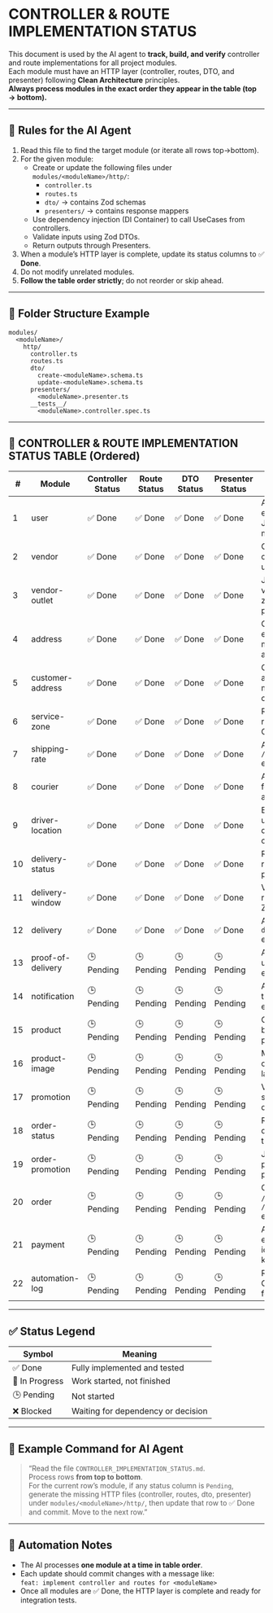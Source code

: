 # CONTROLLER & ROUTE IMPLEMENTATION STATUS

This document is used by the AI agent to **track, build, and verify** controller and route implementations for all project modules.  
Each module must have an HTTP layer (controller, routes, DTO, and presenter) following **Clean Architecture** principles.  
**Always process modules in the exact order they appear in the table (top → bottom).**

---

## 📘 Rules for the AI Agent

1. Read this file to find the target module (or iterate all rows top→bottom).
2. For the given module:
   - Create or update the following files under `modules/<moduleName>/http/`:
     - `controller.ts`
     - `routes.ts`
     - `dto/` → contains Zod schemas
     - `presenters/` → contains response mappers
   - Use dependency injection (DI Container) to call UseCases from controllers.
   - Validate inputs using Zod DTOs.
   - Return outputs through Presenters.
3. When a module’s HTTP layer is complete, update its status columns to ✅ **Done**.
4. Do not modify unrelated modules.
5. **Follow the table order strictly**; do not reorder or skip ahead.

---

## 📁 Folder Structure Example

```
modules/
  <moduleName>/
    http/
      controller.ts
      routes.ts
      dto/
        create-<moduleName>.schema.ts
        update-<moduleName>.schema.ts
      presenters/
        <moduleName>.presenter.ts
      __tests__/
        <moduleName>.controller.spec.ts
```

---

## 🧩 CONTROLLER & ROUTE IMPLEMENTATION STATUS TABLE (Ordered)

| # | Module | Controller Status | Route Status | DTO Status | Presenter Status | Notes / Instructions |
|---|---------|------------------|--------------|------------|------------------|----------------------|
| 1 | user | ✅ Done | ✅ Done | ✅ Done | ✅ Done | Add `/me` endpoint with JWT middleware. |
| 2 | vendor | ✅ Done | ✅ Done | ✅ Done | ✅ Done | Only admin can update/delete. |
| 3 | vendor-outlet | ✅ Done | ✅ Done | ✅ Done | ✅ Done | Join with vendor and zone in presenter. |
| 4 | address | ✅ Done | ✅ Done | ✅ Done | ✅ Done | CRUD endpoints for managing address data. |
| 5 | customer-address | ✅ Done | ✅ Done | ✅ Done | ✅ Done | Connects with address module during creation. |
| 6 | service-zone | ✅ Done | ✅ Done | ✅ Done | ✅ Done | Read-only; return GeoJSON. |
| 7 | shipping-rate | ✅ Done | ✅ Done | ✅ Done | ✅ Done | Add `/calculate` endpoint. |
| 8 | courier | ✅ Done | ✅ Done | ✅ Done | ✅ Done | Auth required for write actions. |
| 9 | driver-location | ✅ Done | ✅ Done | ✅ Done | ✅ Done | Endpoint for updating driver coordinates. |
| 10 | delivery-status | ✅ Done | ✅ Done | ✅ Done | ✅ Done | Read-only; return label in presenter. |
| 11 | delivery-window | ✅ Done | ✅ Done | ✅ Done | ✅ Done | Validate time range with Zod. |
| 12 | delivery | ✅ Done | ✅ Done | ✅ Done | ✅ Done | Add `/assign-driver` endpoint. |
| 13 | proof-of-delivery | 🕒 Pending | 🕒 Pending | 🕒 Pending | 🕒 Pending | Add signature upload endpoint. |
| 14 | notification | 🕒 Pending | 🕒 Pending | 🕒 Pending | 🕒 Pending | Add manual trigger endpoint. |
| 15 | product | 🕒 Pending | 🕒 Pending | 🕒 Pending | 🕒 Pending | CRUD; filter by vendorId; pagination. |
| 16 | product-image | 🕒 Pending | 🕒 Pending | 🕒 Pending | 🕒 Pending | Metadata only; upload later. |
| 17 | promotion | 🕒 Pending | 🕒 Pending | 🕒 Pending | 🕒 Pending | Validate start/end dates. |
| 18 | order-status | 🕒 Pending | 🕒 Pending | 🕒 Pending | 🕒 Pending | Read-only; display transitions. |
| 19 | order-promotion | 🕒 Pending | 🕒 Pending | 🕒 Pending | 🕒 Pending | Join with promotion in presenter. |
| 20 | order | 🕒 Pending | 🕒 Pending | 🕒 Pending | 🕒 Pending | CRUD + `/confirm` + `/cancel` endpoints. |
| 21 | payment | 🕒 Pending | 🕒 Pending | 🕒 Pending | 🕒 Pending | Add `/verify` endpoint; use idempotency key. |
| 22 | automation-log | 🕒 Pending | 🕒 Pending | 🕒 Pending | 🕒 Pending | Read-only GET endpoint for logs. |

---

## ✅ Status Legend

| Symbol | Meaning |
|--------|---------|
| ✅ Done | Fully implemented and tested |
| 🚧 In Progress | Work started, not finished |
| 🕒 Pending | Not started |
| ❌ Blocked | Waiting for dependency or decision |

---

## 💬 Example Command for AI Agent

> “Read the file `CONTROLLER_IMPLEMENTATION_STATUS.md`.  
> Process rows **from top to bottom**.  
> For the current row’s module, if any status column is `Pending`, generate the missing HTTP files (controller, routes, dto, presenter) under `modules/<moduleName>/http/`, then update that row to ✅ Done and commit. Move to the next row.”

---

## 🔁 Automation Notes

- The AI processes **one module at a time in table order**.
- Each update should commit changes with a message like:  
  `feat: implement controller and routes for <moduleName>`
- Once all modules are ✅ Done, the HTTP layer is complete and ready for integration tests.
